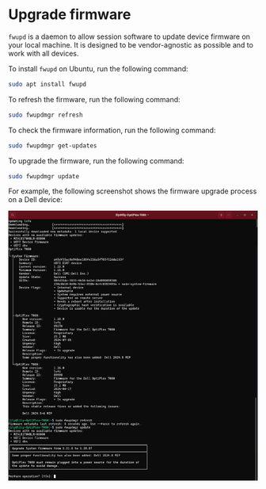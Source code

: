 # Upgrade firmware

`fwupd` is a daemon to allow session software to update device firmware on your local machine. It is designed to be vendor-agnostic as possible and to work with all devices.

To install `fwupd` on Ubuntu, run the following command:

```bash
sudo apt install fwupd
```

To refresh the firmware, run the following command:

```bash title="Refresh firmware"
sudo fwupdmgr refresh
```

To check the firmware information, run the following command:

```bash title="Check for updates"
sudo fwupdmgr get-updates
```

To upgrade the firmware, run the following command:

```bash title="Upgrade firmware"
sudo fwupdmgr update
```

For example, the following screenshot shows the firmware upgrade process on a Dell device:

![AnduinOS Upgrade Firmware](./fw.png)

